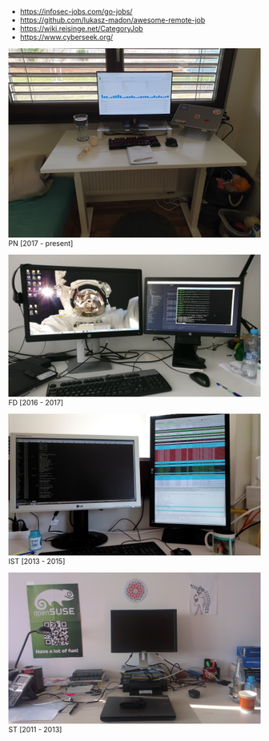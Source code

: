 * https://infosec-jobs.com/go-jobs/
* https://github.com/lukasz-madon/awesome-remote-job
* https://wiki.reisinge.net/CategoryJob
* https://www.cyberseek.org/


<img src="/static/20220329_pn.jpg" style="max-width:100%;height:auto"> PN [2017 - present]

<img src="/static/20170412_fd.jpg" style="max-width:100%;height:auto"> FD [2016 - 2017]

<img src="/static/20140423_ist.jpg" style="max-width:100%;height:auto"> IST [2013 - 2015]

<img src="/static/20130822_st.jpg" style="max-width:100%;height:auto"> ST [2011 - 2013]
